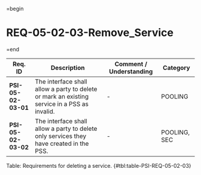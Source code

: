 =begin

# REQ-05-02-03-Remove_Service

=end

| Req. ID                        | Description                         | Comment / Understanding                  | Category                       |
| ------------------------------ | ----------------------------------- | ---------------------------------------- | ------------------------------ |
| __PSI-05-02-03-01__ | The interface shall allow a party to delete or mark an existing service in a PSS as invalid. | -                       | POOLING      |
| __PSI-05-02-03-02__ | The interface shall allow a party to delete only services they have created in the PSS.      | -                       | POOLING, SEC |

Table: Requirements for deleting a service. {#tbl:table-PSI-REQ-05-02-03}
